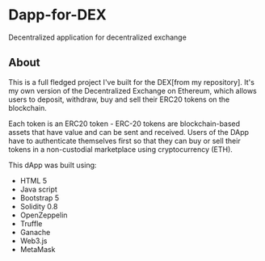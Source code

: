 # Dapp-for-DEX
Decentralized application for decentralized exchange

## About
This is a full fledged project I've built for the DEX[from my repository]. It's my own version of the Decentralized Exchange on Ethereum, which allows users to deposit, withdraw, buy and sell their ERC20 tokens on the blockchain.

Each token is an ERC20 token - ERC-20 tokens are blockchain-based assets that have value and can be sent and received. Users of the DApp have to authenticate themselves first so that they can buy or sell their tokens in a non-custodial marketplace using cryptocurrency (ETH).


This dApp was built using:

* HTML 5
* Java script
* Bootstrap 5
* Solidity 0.8
* OpenZeppelin
* Truffle
* Ganache
* Web3.js
* MetaMask
